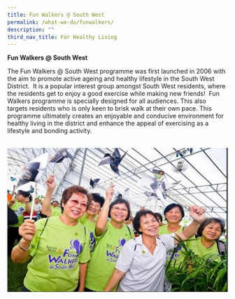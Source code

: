 ```yaml
---
title: Fun Walkers @ South West
permalink: /what-we-do/funwalkers/
description: ""
third_nav_title: For Healthy Living
---
```

**Fun Walkers @ South West**

The Fun Walkers @ South West programme was first launched in 2006 with the aim to promote active ageing and healthy lifestyle in the South West District.  It is a popular interest group amongst South West residents, where the residents get to enjoy a good exercise while making new friends!  Fun Walkers programme is specially designed for all audiences. This also targets residents who is only keen to brisk walk at their own pace. This programme ultimately creates an enjoyable and conducive environment for healthy living in the district and enhance the appeal of exercising as a lifestyle and bonding activity.

 ![](/images/What%20We%20Do/For%20Healthy%20Living/Fun%20Walkers%20P1.jpg)